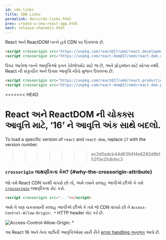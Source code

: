```yaml
---
id: cdn-links
title: CDN Links
permalink: docs/cdn-links.html
prev: create-a-new-react-app.html
next: release-channels.html
---
```


<!-- Both React and ReactDOM are available over a CDN. -->
React અને ReactDOM બન્ને હવે CDN પર ઉપલબ્ધ છે.

```html
<script crossorigin src="https://unpkg.com/react@17/umd/react.development.js"></script>
<script crossorigin src="https://unpkg.com/react-dom@17/umd/react-dom.development.js"></script>
```

<!-- The versions above are only meant for development, and are not suitable for production. Minified and optimized production versions of React are available at: -->
ઉપર આપેલા બન્ને આવૃત્તિઓ ફ્ક્ત ડેવેલોપમેંટ માટે જ છે, અને પ્રોડ્ક્શન માટે યોગ્ય નથી. React ની સંકુચીત અને ઉત્તમ આવૃત્તિ નીચે મુજબ ઉપલબ્ધ છે:

```html
<script crossorigin src="https://unpkg.com/react@17/umd/react.production.min.js"></script>
<script crossorigin src="https://unpkg.com/react-dom@17/umd/react-dom.production.min.js"></script>
```

<<<<<<< HEAD
<!-- To load a specific version of `react` and `react-dom`, replace `16` with the version number. -->
React અને ReactDOM ની ચોક્ક્સ આવૃત્તિ માટે, ‘16’ ને આવૃત્તિ અંક સાથે બદલો.
=======
To load a specific version of `react` and `react-dom`, replace `17` with the version number.
>>>>>>> ec2d0adcb44d6394f4e6282d8bf52f0e25dbfec3

<!-- ### Why the `crossorigin` Attribute? {#why-the-crossorigin-attribute} -->
### `crossorigin` લાક્ષણીકતા કેમ? {#why-the-crossorigin-attribute}

<!-- If you serve React from a CDN, we recommend to keep the [`crossorigin`](https://developer.mozilla.org/en-US/docs/Web/HTML/CORS_settings_attributes) attribute set: -->
જો તમે React CDN પરથી વાપરો છો તો, અ‍મે તમને સલાહ આપીએ છીએ કે તમે [`crossorigin`](https://developer.mozilla.org/en-US/docs/Web/HTML/CORS_settings_attributes) લક્ષણીકતા સેટ કરો.

```html
<script crossorigin src="..."></script>
```

<!-- We also recommend to verify that the CDN you are using sets the `Access-Control-Allow-Origin: *` HTTP header: -->
અમે તે પણ ચકસવાની સલાહ આપીએ છીએ કે તમે જે CDN વાપરો છો તે `Access-Control-Allow-Origin: *` HTTP header સેટ કરે છે.

![Access-Control-Allow-Origin: *](../images/docs/cdn-cors-header.png)

<!-- This enables a better [error handling experience](/blog/2017/07/26/error-handling-in-react-16.html) in React 16 and later. -->
આ React 16 અને તેના પછીની આવૃત્તિઓમા સારી રીતે [error handling અ‍નુભવ](/blog/2017/07/26/error-handling-in-react-16.html) આપે છે.
